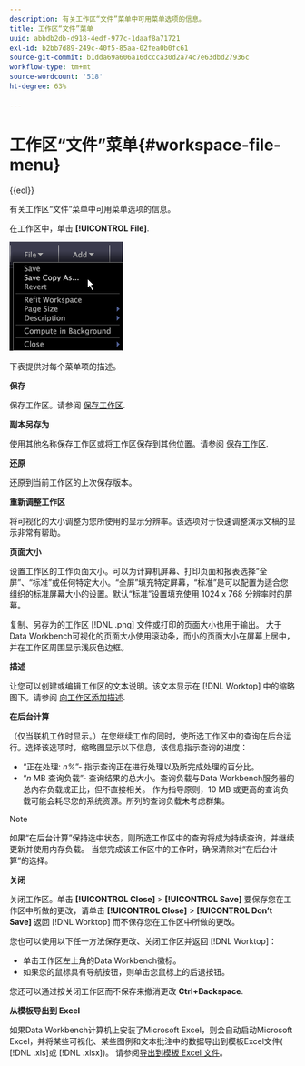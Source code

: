 ```yaml
---
description: 有关工作区“文件”菜单中可用菜单选项的信息。
title: 工作区“文件”菜单
uuid: abbdb2db-d918-4edf-977c-1daaf8a71721
exl-id: b2bb7d89-249c-40f5-85aa-02fea0b0fc61
source-git-commit: b1dda69a606a16dccca30d2a74c7e63dbd27936c
workflow-type: tm+mt
source-wordcount: '518'
ht-degree: 63%

---
```


# 工作区“文件”菜单{#workspace-file-menu}

{{eol}}

有关工作区“文件”菜单中可用菜单选项的信息。

在工作区中，单击 **[!UICONTROL File]**.

![](assets/mnu_file.png)

下表提供对每个菜单项的描述。

**保存**

保存工作区。请参阅 [保存工作区](../../../home/c-get-started/c-work-worksp/c-save-wksp.md#concept-e0c34e75cc194e57bd02d1f02316a606).

**副本另存为**

使用其他名称保存工作区或将工作区保存到其他位置。请参阅 [保存工作区](../../../home/c-get-started/c-work-worksp/c-save-wksp.md#concept-e0c34e75cc194e57bd02d1f02316a606).

**还原**

还原到当前工作区的上次保存版本。

**重新调整工作区**

将可视化的大小调整为您所使用的显示分辨率。该选项对于快速调整演示文稿的显示非常有帮助。

**页面大小**

设置工作区的工作页面大小。可以为计算机屏幕、打印页面和报表选择“全屏”、“标准”或任何特定大小。“全屏”填充特定屏幕，“标准”是可以配置为适合您组织的标准屏幕大小的设置。默认“标准”设置填充使用 1024 x 768 分辨率时的屏幕。

复制、另存为的工作区 [!DNL .png] 文件或打印的页面大小也用于输出。 大于Data Workbench可视化的页面大小使用滚动条，而小的页面大小在屏幕上居中，并在工作区周围显示浅灰色边框。

**描述**

让您可以创建或编辑工作区的文本说明。该文本显示在 [!DNL Worktop] 中的缩略图下。请参阅 [向工作区添加描述](../../../home/c-get-started/c-work-worksp/t-add-wksp-desc.md#task-163734487e8848dfa0a4d8da6323a963).

**在后台计算**

（仅当联机工作时显示。）在您继续工作的同时，使所选工作区中的查询在后台运行。选择该选项时，缩略图显示以下信息，该信息指示查询的进度：

* “正在处理: *n%*”- 指示查询正在进行处理以及所完成处理的百分比。
* “*n* MB 查询负载”- 查询结果的总大小。查询负载与Data Workbench服务器的总内存负载成正比，但不直接相关。 作为指导原则，10 MB 或更高的查询负载可能会耗尽您的系统资源。所列的查询负载未考虑群集。

>[!NOTE]
>
>如果“在后台计算”保持选中状态，则所选工作区中的查询将成为持续查询，并继续更新并使用内存负载。 当您完成该工作区中的工作时，确保清除对“在后台计算”的选择。

**关闭**

关闭工作区。单击 **[!UICONTROL Close]** > **[!UICONTROL Save]** 要保存您在工作区中所做的更改，请单击 **[!UICONTROL Close]** > **[!UICONTROL Don’t Save]** 返回 [!DNL Worktop] 而不保存您在工作区中所做的更改。

您也可以使用以下任一方法保存更改、关闭工作区并返回 [!DNL Worktop]：

* 单击工作区左上角的Data Workbench徽标。
* 如果您的鼠标具有导航按钮，则单击您鼠标上的后退按钮。

您还可以通过按关闭工作区而不保存来撤消更改 **Ctrl+Backspace**.

**从模板导出到 Excel**

如果Data Workbench计算机上安装了Microsoft Excel，则会自动启动Microsoft Excel，并将某些可视化、某些图例和文本批注中的数据导出到模板Excel文件( [!DNL .xls]或 [!DNL .xlsx])。 请参阅[导出到模板 Excel 文件](../../../home/c-get-started/c-work-worksp/c-ex-wksp.md#section-814772929ca64cf6b92b89d3fdd02302)。
